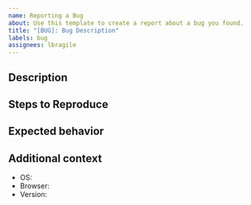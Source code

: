```yaml
---
name: Reporting a Bug
about: Use this template to create a report about a bug you found.
title: "[BUG]: Bug Description"
labels: bug
assignees: lbragile
---
```


<!-- markdownlint-disable MD041 -->

<!-- Before Proceeding

Make sure there are no existing issues (https://github.com/lbragile/TabMerger/labels/bug) that are similar in nature to what you plan to propose.
Additionally ensure that your request is not already in the todo (https://github.com/lbragile/TabMerger/projects/1) list. -->

## Description

<!-- A clear and concise description of what the bug is. -->

## Steps to Reproduce

<!-- Steps to reproduce the behavior:

1. Go to '...'
2. Click on '....'
3. Scroll down to '....'
4. See error -->

## Expected behavior

<!-- A clear and concise description of what you expected to happen. -->

## Additional context

- OS: <!-- e.g. Windows -->
- Browser: <!-- Chrome, Firefox, or Edge -->
- Version: <!-- e.g. v3.0.0 -->

<!-- Add any other context about the problem here. -->
<!-- If applicable, add screenshots to help explain your problem. -->

